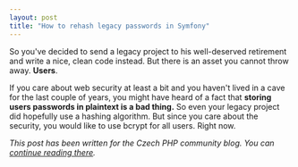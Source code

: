 ```yaml
---
layout: post
title: "How to rehash legacy passwords in Symfony"
---
```


So you've decided to send a legacy project to his well-deserved retirement and write a nice, clean code instead. But there is an asset you cannot throw away. **Users**.

If you care about web security at least a bit and you haven't lived in a cave for the last couple of years, you might have heard of a fact that **storing users passwords in plaintext is a bad thing.** So even your legacy project did hopefully use a hashing algorithm. But since you care about the security, you would like to use bcrypt for all users. Right now.

*This post has been written for the Czech PHP community blog. You can [continue reading there](https://pehapkari.cz/blog/2017/02/06/how-to-rehash-legacy-passwords-in-symfony/).*